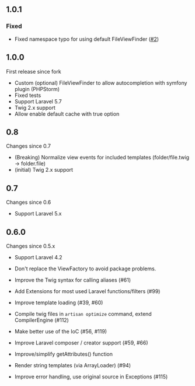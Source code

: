 ## 1.0.1

### Fixed
- Fixed namespace typo for using default FileViewFinder ([#2](https://github.com/OPM87/TwigBridge/pull/2))

## 1.0.0

First release since fork

- Custom (optional) FileViewFinder to allow autocompletion with symfony plugin (PHPStorm)
- Fixed tests
- Support Laravel 5.7
- Twig 2.x support
- Allow enable default cache with true option

## 0.8

Changes since 0.7

 - (Breaking) Normalize view events for included templates (folder/file.twig -> folder.file)
 - (initial) Twig 2.x support
 
## 0.7

Changes since 0.6

 - Support Laravel 5.x

## 0.6.0

Changes since 0.5.x

 - Support Laravel 4.2
 - Don't replace the ViewFactory to avoid package problems.
 - Improve the Twig syntax for calling aliases (#61)
 - Add Extensions for most used Laravel functions/filters (#99)
 - Improve template loading (#39, #60)
 - Compile twig files in `artisan optimize` command, extend CompilerEngine (#112)
 - Make better use of the IoC (#56, #119)
 - Improve Laravel composer / creator support (#59, #66)
 - Improve/simplify getAttributes() function
 - Render string templates (via ArrayLoader) (#94)

 - Improve error handling, use original source in Exceptions (#115)
